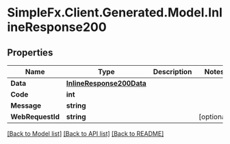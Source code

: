 # SimpleFx.Client.Generated.Model.InlineResponse200
## Properties

Name | Type | Description | Notes
------------ | ------------- | ------------- | -------------
**Data** | [**InlineResponse200Data**](InlineResponse200Data.md) |  | 
**Code** | **int** |  | 
**Message** | **string** |  | 
**WebRequestId** | **string** |  | [optional] 

[[Back to Model list]](../README.md#documentation-for-models) [[Back to API list]](../README.md#documentation-for-api-endpoints) [[Back to README]](../README.md)

